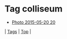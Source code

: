 <!--
title: Tag colliseum
date: 2020-06-28T15:26:58.560Z
tags:
-->
# Tag colliseum

 * [Photo 2015-05-20 20](119464174077.md)

| [Tags](tags.md) | [Top](index.md) |
